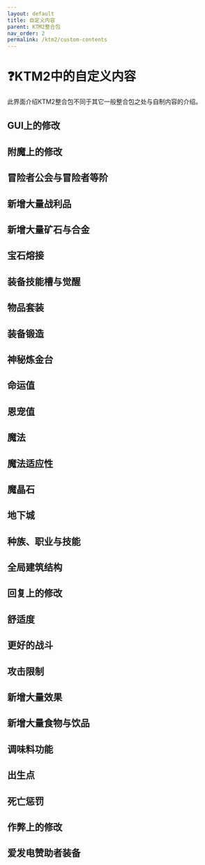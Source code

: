 ```yaml
---
layout: default
title: 自定义内容
parent: KTM2整合包
nav_order: 2
permalink: /ktm2/custom-contents
---
```


# ❓KTM2中的自定义内容

此界面介绍KTM2整合包不同于其它一般整合包之处与自制内容的介绍。

## GUI上的修改

## 附魔上的修改

## 冒险者公会与冒险者等阶

## 新增大量战利品

## 新增大量矿石与合金

## 宝石熔接

## 装备技能槽与觉醒

## 物品套装

## 装备锻造

## 神秘炼金台

## 命运值

## 恩宠值

## 魔法

## 魔法适应性

## 魔晶石

## 地下城

## 种族、职业与技能

## 全局建筑结构

## 回复上的修改

## 舒适度

## 更好的战斗

## 攻击限制

## 新增大量效果

## 新增大量食物与饮品

## 调味料功能

## 出生点

## 死亡惩罚

## 作弊上的修改

## 爱发电赞助者装备